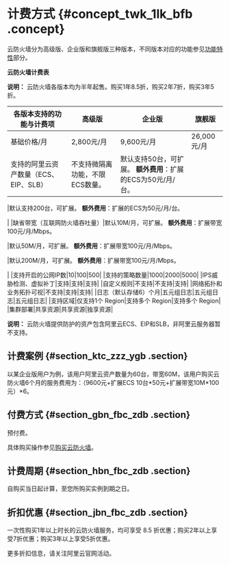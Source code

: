 # 计费方式 {#concept_twk_1lk_bfb .concept}

云防火墙分为高级版、企业版和旗舰版三种版本，不同版本对应的功能参见[功能特性](../../../../cn.zh-CN/产品简介/功能特性.md#table_qsv_slr_cfb)部分。

**云防火墙计费表**

**说明：** 云防火墙各版本均为半年起售。购买1年8.5折，购买2年7折，购买3年5折。

|各版本支持的功能与计费项|高级版|企业版|旗舰版|
|------------|---|---|---|
|基础价格/月|2,800元/月|9,600元/月|26,000元/月|
|支持的阿里云资产数量（ECS、EIP、SLB）|不支持微隔离功能，不限ECS数量。|默认支持50台，可扩展。 **额外费用**：扩展的ECS为50元/月/台。

 |默认支持200台，可扩展。 **额外费用**：扩展的ECS为50元/月/台。

 |
|缺省带宽（互联网防火墙吞吐量）|默认10M/月，可扩展。 **额外费用**：扩展带宽100元/月/Mbps。

 |默认50M/月，可扩展。 **额外费用**：扩展带宽100元/月/Mbps。

 |默认200M/月，可扩展。 **额外费用**：扩展带宽100元/月/Mbps。

 |
|支持开启的公网IP数|10|100|500|
|支持的策略数量|1000|2000|5000|
|IPS威胁检测、虚拟补丁|支持|支持|支持|
|自定义规则|不支持|不支持|支持|
|网络拓扑和业务拓扑可视|不支持|支持|支持|
|日志（默认存储6）个月|五元组日志|五元组日志|五元组日志|
|支持区域|仅支持1个 Region|支持多个 Region|支持多个 Region|
|集群部署|共享资源|共享资源|独享资源|

**说明：** 云防火墙提供防护的资产包含阿里云ECS、EIP和SLB，非阿里云服务器暂不支持。

## 计费案例 {#section_ktc_zzz_ygb .section}

以某企业版用户为例，该用户阿里云资产数量为60台，带宽60M，该用户购买云防火墙6个月的服务费用为：（9600元+扩展ECS 10台\*50元+扩展带宽10M\*100元）\*6。

## 付费方式 {#section_gbn_fbc_zdb .section}

预付费。

具体购买操作参见[购买云防火墙](cn.zh-CN/产品定价/购买云防火墙.md#ol_vyl_1sf_cfb)。

## 计费周期 {#section_hbn_fbc_zdb .section}

自购买当日起计算，至您所购买实例到期之日。

## 折扣优惠 {#section_jbn_fbc_zdb .section}

一次性购买1年以上时长的云防火墙服务，均可享受 8.5 折优惠；购买2年以上享受7折优惠；购买3年以上享受5折优惠。

更多折扣信息，请关注阿里云官网活动。

